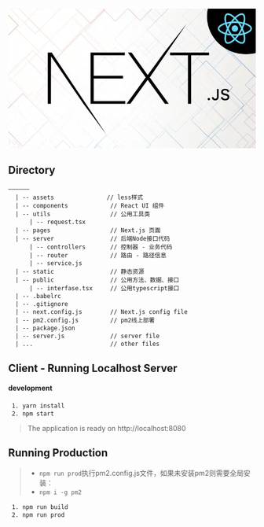 ![](./static/a42cda169cde37ef7a6c8e876cff5054.png)


## Directory

```
——————
  | -- assets               // less样式
  | -- components            // React UI 组件
  | -- utils                 // 公用工具类
      | -- request.tsx      	 
  | -- pages                 // Next.js 页面
  | -- server                // 后端Node接口代码
      | -- controllers       // 控制器 - 业务代码 
      | -- router     	     // 路由 - 路径信息
      | -- service.js 
  | -- static                // 静态资源
  | -- public                // 公用方法、数据、接口
      | -- interfase.tsx     // 公用typescript接口
  | -- .babelrc
  | -- .gitignore
  | -- next.config.js        // Next.js config file
  | -- pm2.config.js         // pm2线上部署
  | -- package.json
  | -- server.js             // server file
  | ...                      // other files
```

## Client - Running Localhost Server

#### development

```
 1. yarn install
 2. npm start
```

> The application is ready on http://localhost:8080


## Running Production

> * `npm run prod`执行pm2.config.js文件，如果未安装pm2则需要全局安装：
> * `npm i -g pm2`

```
 1. npm run build
 2. npm run prod
```